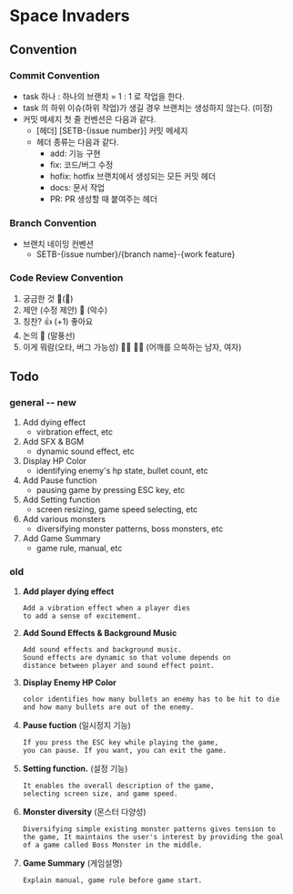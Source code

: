 # Space Invaders

## Convention

### Commit Convention

- task 하나 : 하나의 브랜치 = 1 : 1 로 작업을 한다.
- task 의 하위 이슈(하위 작업)가 생길 경우 브랜치는 생성하지 않는다. (미정)
- 커밋 메세지 첫 줄 컨벤션은 다음과 같다.
  - [헤더] [SETB-{issue number}] 커밋 메세지
  - 헤더 종류는 다음과 같다.
    - add: 기능 구현
    - fix: 코드/버그 수정
    - hofix: hotfix 브랜치에서 생성되는 모든 커밋 헤더
    - docs: 문서 작업
    - PR: PR 생성할 때 붙여주는 헤더

### Branch Convention

- 브랜치 네이밍 컨벤션
  - SETB-{issue number}/{branch name}-{work feature}

### Code Review Convention

1. 궁금한 것
🤔(:thinking:)
2. 제안 (수정 제안)
🤝 (악수)
3. 칭찬?
👍 (+1)
좋아요
4. 논의
💬 (말풍선)
5. 이게 뭐람(오타, 버그 가능성)
🤷‍♂️ 🤷‍♀️ (어깨를 으쓱하는 남자, 여자)

## Todo

### general -- new

1. Add dying effect
   - virbration effect, etc
2. Add SFX & BGM
   - dynamic sound effect, etc
3. Display HP Color
   - identifying enemy's hp state, bullet count, etc
4. Add Pause function
   - pausing game by pressing ESC key, etc
5. Add Setting function
   - screen resizing, game speed selecting, etc
6. Add various monsters
   - diversifying monster patterns, boss monsters, etc
7. Add Game Summary
   - game rule, manual, etc

### old

1.  **Add player dying effect**

        Add a vibration effect when a player dies
        to add a sense of excitement.

2.  **Add Sound Effects & Background Music**

        Add sound effects and background music.
        Sound effects are dynamic so that volume depends on
        distance between player and sound effect point.

3.  **Display Enemy HP Color**

        color identifies how many bullets an enemy has to be hit to die
        and how many bullets are out of the enemy.

4.  **Pause fuction**
    (일시정지 기능)

        If you press the ESC key while playing the game,
        you can pause. If you want, you can exit the game.

5.  **Setting function.**
    (설정 기능)

        It enables the overall description of the game,
        selecting screen size, and game speed.

6.  **Monster diversity**
    (몬스터 다양성)

        Diversifying simple existing monster patterns gives tension to
        the game, It maintains the user's interest by providing the goal
        of a game called Boss Monster in the middle.

7.  **Game Summary**
    (게임설명)

        Explain manual, game rule before game start.

